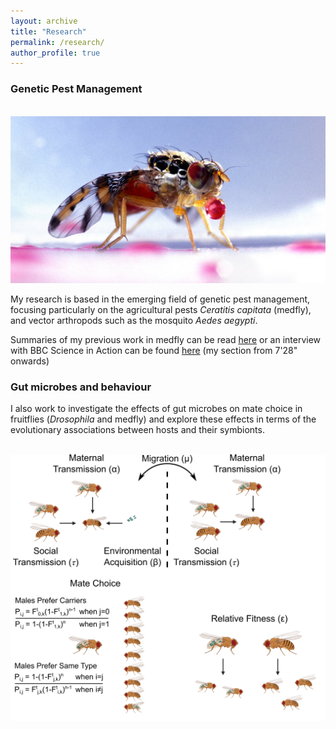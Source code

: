 ```yaml
---
layout: archive
title: "Research"
permalink: /research/
author_profile: true
---
```


### **Genetic Pest Management**

<br/><img src='/images/13990891822229_medfly_1.png'>

 My research is based in the emerging field of genetic pest management, focusing particularly on the agricultural pests *Ceratitis capitata* (medfly), and vector arthropods such as the mosquito *Aedes aegypti*. 

Summaries of my previous work in medfly can be read [here](https://www.vice.com/en_us/article/vvbzz4/a-bioengineered-solution-to-one-of-agricultures-most-devious-pests-medflies) or an interview with BBC Science in Action can be found [here](https://www.bbc.co.uk/programmes/p024bsk9) (my section from 7'28" onwards)


### **Gut microbes and behaviour**
I also work to investigate the effects of gut microbes on mate choice in fruitflies (*Drosophila* and medfly) and explore these effects in terms of the evolutionary associations between hosts and their symbionts.

<br/><img src='/images/transmission_V2.png'>
